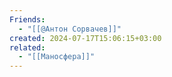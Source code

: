 ```yaml
---
Friends:
  - "[[@Антон Сорвачев]]"
created: 2024-07-17T15:06:15+03:00
related:
  - "[[Маносфера]]"
---
```

